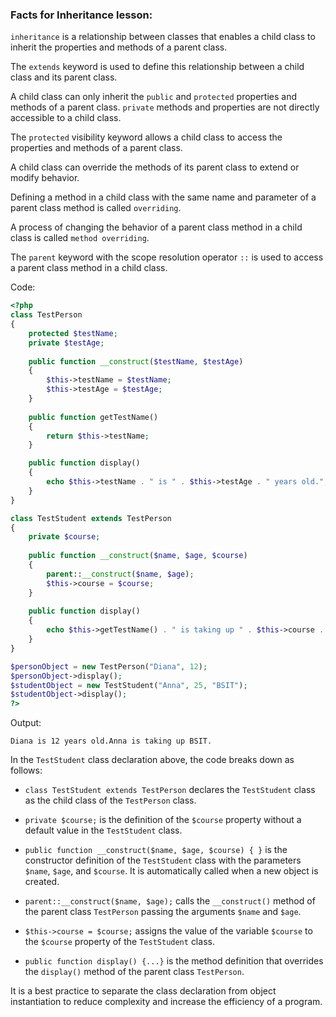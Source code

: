 ### Facts for Inheritance lesson:

`inheritance` is a relationship between classes that enables a child class to inherit the properties and methods of a parent class.

The `extends` keyword is used to define this relationship between a child class and its parent class.

A child class can only inherit the `public` and `protected` properties and methods of a parent class. `private` methods and properties are not directly accessible to a child class.

The `protected` visibility keyword allows a child class to access the properties and methods of a parent class.

A child class can override the methods of its parent class to extend or modify behavior.

Defining a method in a child class with the same name and parameter of a parent class method is called `overriding`.

A process of changing the behavior of a parent class method in a child class is called `method overriding`.

The `parent` keyword with the scope resolution operator `::` is used to access a parent class method in a child class.

Code:

```php
<?php
class TestPerson 
{
    protected $testName;
    private $testAge;
	
    public function __construct($testName, $testAge)
    {
        $this->testName = $testName;
        $this->testAge = $testAge;
    }
	
    public function getTestName()
    {
        return $this->testName;
    }

    public function display()
    {
        echo $this->testName . " is " . $this->testAge . " years old.";
    }
}

class TestStudent extends TestPerson
{
    private $course;
	
    public function __construct($name, $age, $course)
    {
        parent::__construct($name, $age);
        $this->course = $course;
    }
	
    public function display()
    {
        echo $this->getTestName() . " is taking up " . $this->course . ".";
    }
}

$personObject = new TestPerson("Diana", 12);
$personObject->display();
$studentObject = new TestStudent("Anna", 25, "BSIT");
$studentObject->display();
?>
```

Output:
```
Diana is 12 years old.Anna is taking up BSIT.
```

In the `TestStudent` class declaration above, the code breaks down as follows:

 - `class TestStudent extends TestPerson` declares the `TestStudent` class as the child class of the `TestPerson` class.

 - `private $course;` is the definition of the `$course` property without a default value in the `TestStudent` class.

 - `public function __construct($name, $age, $course) { }` is the constructor definition of the `TestStudent` class with the parameters `$name`, `$age`, and `$course`. It is automatically called when a new object is created.

 - `parent::__construct($name, $age);` calls the `__construct()` method of the parent class `TestPerson` passing the arguments `$name` and `$age`.

 - `$this->course = $course;` assigns the value of the variable `$course` to the `$course` property of the `TestStudent` class.

 - `public function display() {...}` is the method definition that overrides the `display()` method of the parent class `TestPerson`. 

It is a best practice to separate the class declaration from object instantiation to reduce complexity and increase the efficiency of a program.